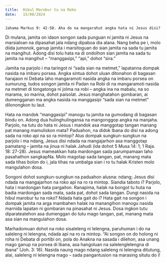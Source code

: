 ```yaml
---
title:  Hibul Marobur tu na Roko
date:   15/08/2024
---
```


`Jahama Markus 9: 42-50. Aha do na mangarahut angka hata ni Jesus disi?`

Di mulana, jamita on idaon songon sada punguan ni jamita ni Jesus na marsialoan na dipasahat jala ndang dipaboa dia alana. Nang beha pe i, molo diida jumonok, ganup jamita i marsitoguan do sian jamita na sada tu jamita na mangihut. Adong disi tolu hata na di ondolhon sian jamita na sada tu jamita na mangihut – “manggasipi,” “api,” dohot “sira.”

Jamita na parjolo i ma taringot ni “sada sian na metmet,” lapatanna dompak nasida na imbaru porsea. Angka sintua dohot uluan ditonahon di bagasan harajaon ni Debata laho mangaramoti nasida angka na imbaru porsea on sumurung, tudos songon jamita ni Padan na Robi di na mangaramoti nasida na metmet di tongatonga ni jolma na robi – angka ina na mabalu, na so marama, so marina, dohot paisolat. Jesus manghatahon gombaran, ai dumengganan ma angka nasida na manggasipi “sada sian na metmet” dilonongkon tu laut.

Hata na mandok “manggasipi” manogu tu jamita na gumodang di bagasan bindu on. Adong dua hulinghulingansa na mangonggop angka na manjaha. Parjolo, na tutu do hata ni Jesus i mandok asa manggotap tangan manang pat manang mamuliskon mata? Paduahon, na didok Ibana do disi na adong sada na roko api na so ra mintop? Alus dompak sungkun-sungkun na parjolo i ma ndang, Jesus disi ndada na mangajarhon asa manggotap pamatang – jamita na jinua ni halak Jahudi (ida dohot 5 Musa 14: 1; 1 Raja. 18: 27-28). Jesus mameakkan hata mardongan sada parumpamaan laho pasahathon sangkapNa. Molo magotap sada tangan, pat, manang mata sada tihas bolon do i, jala tihas na umbalga sian i ro tu halak Kristen molo mangulahon dosa.

Songoni dohot sungkun-sungkun na paduahon alusna: ndang; Jesus disi ndada na mangajarhon na roko api na ro ra mintop. Siandia taboto i? Parjolo, hata i mardongan hata pargaiton. Ranapima, halak na bongot tu huta na badia mardongan sada mata, sada pat, dohot sada tangan. Dungi nasida na hibul marobur tu na roko? Ndada hata gait do i? Hata gait na songon i dompak jamita na arga mambahen halak na manangihon manogu nasida marnida lapatan ni gombaran na pinasahat ni Jesus. Dosa ingkon tutu diparateatehon asa dumenggan do tutu mago tangan, pat, manang mata asa sian na mangulahon dosa.

Marhadomuan dohot na roko sisaleleng ni lelengna, paruhuman i do na saleleng ni lelengna, ndada api na ro ra mintop. “Ai songon on do holong ni roha ni Debata di portibi on, pola do Anakna na sasada i dilehon, asa unang mago ganup na porsea di Ibana, asa hangoluan na salelenglelengna di ibana” (Joh. 3: 16). Nasida naung mago ndang saleleng ni lelengna ditutung, alai, saleleng ni lelengna mago – sada pangantusion na marasing situtu do i!